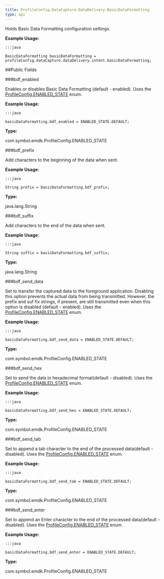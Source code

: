 ```yaml
---
title: ProfileConfig.DataCapture.DataDelivery.BasicDataFormatting
type: api
---
```



Holds Basic Data Formatting configuration settings.
 
 

**Example Usage:**
	
	:::java
	
	BasicDataFormatting basicDataFormatting = profileConfig.dataCapture.dataDelivery.intent.basicDataFormatting;
	


##Public Fields

###bdf_enabled

Enables or disables Basic Data Formatting (default - enabled).
 Uses the [ ProfileConfig.ENABLED_STATE](../ProfileConfig-ENABLED_STATE) enum.
 
 

**Example Usage:**
	
	:::java
	
	basicDataFormatting.bdf_enabled = ENABLED_STATE.DEFAULT;
	


**Type:**

com.symbol.emdk.ProfileConfig.ENABLED_STATE

###bdf_prefix

Add characters to the beginning of the data when sent.
 
 

**Example Usage:**
	
	:::java
	
	String prefix = basicDataFormatting.bdf_prefix;
	


**Type:**

java.lang.String

###bdf_suffix

Add characters to the end of the data when sent.
 
 

**Example Usage:**
	
	:::java
	
	String suffix = basicDataFormatting.bdf_suffix;
	


**Type:**

java.lang.String

###bdf_send_data

Set to transfer the captured data to the foreground application. Disabling this option prevents the actual data from being transmitted. 
 However, the prefix and suf fix strings, if present, are still transmitted even when this option is disabled (default - enabled).
 Uses the [ ProfileConfig.ENABLED_STATE](../ProfileConfig-ENABLED_STATE) enum.
 
 

**Example Usage:**
	
	:::java
	
	basicDataFormatting.bdf_send_data = ENABLED_STATE.DEFAULT;
	


**Type:**

com.symbol.emdk.ProfileConfig.ENABLED_STATE

###bdf_send_hex

Set to send the data in hexadecimal format(default - disabled).
 Uses the [ ProfileConfig.ENABLED_STATE](../ProfileConfig-ENABLED_STATE) enum.
 
 

**Example Usage:**
	
	:::java
	
	basicDataFormatting.bdf_send_hex = ENABLED_STATE.DEFAULT;
	


**Type:**

com.symbol.emdk.ProfileConfig.ENABLED_STATE

###bdf_send_tab

Set to append a tab character to the end of the processed data(default - disabled).
 Uses the [ ProfileConfig.ENABLED_STATE](../ProfileConfig-ENABLED_STATE) enum.
 
 

**Example Usage:**
	
	:::java
	
	basicDataFormatting.bdf_send_tab = ENABLED_STATE.DEFAULT;
	


**Type:**

com.symbol.emdk.ProfileConfig.ENABLED_STATE

###bdf_send_enter

Set to append an Enter character to the end of the processed data(default - disabled).
 Uses the [ ProfileConfig.ENABLED_STATE](../ProfileConfig-ENABLED_STATE) enum.
 
 

**Example Usage:**
	
	:::java
	
	basicDataFormatting.bdf_send_enter = ENABLED_STATE.DEFAULT;
	


**Type:**

com.symbol.emdk.ProfileConfig.ENABLED_STATE

